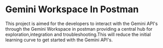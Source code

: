 # Gemini Workspace In Postman

This project is aimed for the developers to interact with the Gemini API's through the Gemini Workspace in postman providing a central hub for exploration,integration and troubleshooting.This will reduce the initial learning curve to get started with the Gemini API's.


